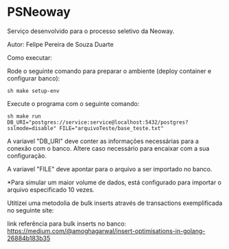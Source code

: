# PSNeoway
Serviço desenvolvido para o processo seletivo da Neoway.

Autor: Felipe Pereira de Souza Duarte




Como executar:

Rode o seguinte comando para preparar o ambiente (deploy container e configurar banco):

```sh make setup-env ```

Execute o programa com o seguinte comando:

```sh make run DB_URI="postgres://service:service@localhost:5432/postgres?sslmode=disable" FILE="arquivoTeste/base_teste.txt" ```

A variavel "DB_URI" deve conter as informações necessárias para a conexão com o banco. Altere caso necessário para encaixar com a sua configuração.

A variavel "FILE" deve apontar para o arquivo a ser importado no banco.

*Para simular um maior volume de dados, está configurado para importar o arquivo especificado 10 vezes.



Utitizei uma metodolia de bulk inserts através de transactions exemplificada no seguinte site:

link referência para bulk inserts no banco: https://medium.com/@amoghagarwal/insert-optimisations-in-golang-26884b183b35
